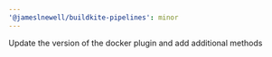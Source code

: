```yaml
---
'@jameslnewell/buildkite-pipelines': minor
---
```


Update the version of the docker plugin and add additional methods
